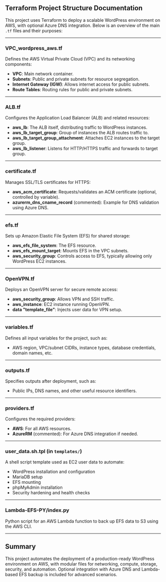 ## Terraform Project Structure Documentation

This project uses Terraform to deploy a scalable WordPress environment on AWS, with optional Azure DNS integration. Below is an overview of the main `.tf` files and their purposes:

---

### **VPC_wordpress_aws.tf**
Defines the AWS Virtual Private Cloud (VPC) and its networking components:
- **VPC**: Main network container.
- **Subnets**: Public and private subnets for resource segregation.
- **Internet Gateway (IGW)**: Allows internet access for public subnets.
- **Route Tables**: Routing rules for public and private subnets.

---

### **ALB.tf**
Configures the Application Load Balancer (ALB) and related resources:
- **aws_lb**: The ALB itself, distributing traffic to WordPress instances.
- **aws_lb_target_group**: Group of instances the ALB routes traffic to.
- **aws_lb_target_group_attachment**: Attaches EC2 instances to the target group.
- **aws_lb_listener**: Listens for HTTP/HTTPS traffic and forwards to target group.

---

### **certificate.tf**
Manages SSL/TLS certificates for HTTPS:
- **aws_acm_certificate**: Requests/validates an ACM certificate (optional, controlled by variable).
- **azurerm_dns_cname_record** (commented): Example for DNS validation using Azure DNS.

---

### **efs.tf**
Sets up Amazon Elastic File System (EFS) for shared storage:
- **aws_efs_file_system**: The EFS resource.
- **aws_efs_mount_target**: Mounts EFS in the VPC subnets.
- **aws_security_group**: Controls access to EFS, typically allowing only WordPress EC2 instances.

---

### **OpenVPN.tf**
Deploys an OpenVPN server for secure remote access:
- **aws_security_group**: Allows VPN and SSH traffic.
- **aws_instance**: EC2 instance running OpenVPN.
- **data "template_file"**: Injects user data for VPN setup.

---

### **variables.tf**
Defines all input variables for the project, such as:
- AWS region, VPC/subnet CIDRs, instance types, database credentials, domain names, etc.

---

### **outputs.tf**
Specifies outputs after deployment, such as:
- Public IPs, DNS names, and other useful resource identifiers.

---

### **providers.tf**
Configures the required providers:
- **AWS**: For all AWS resources.
- **AzureRM** (commented): For Azure DNS integration if needed.

---

### **user_data.sh.tpl** (in `templates/`)
A shell script template used as EC2 user data to automate:
- WordPress installation and configuration
- MariaDB setup
- EFS mounting
- phpMyAdmin installation
- Security hardening and health checks

---

### **Lambda-EFS-PY/index.py**
Python script for an AWS Lambda function to back up EFS data to S3 using the AWS CLI.

---

## Summary

This project automates the deployment of a production-ready WordPress environment on AWS, with modular files for networking, compute, storage, security, and automation. Optional integration with Azure DNS and Lambda-based EFS backup is included for advanced scenarios.